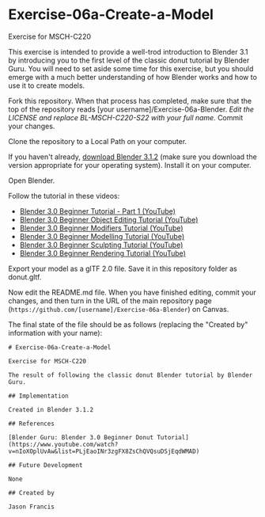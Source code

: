 # Exercise-06a-Create-a-Model

Exercise for MSCH-C220

This exercise is intended to provide a well-trod introduction to Blender 3.1 by introducing you to the first level of the classic donut tutorial by Blender Guru. You will need to set aside some time for this exercise, but you should emerge with a much better understanding of how Blender works and how to use it to create models.

Fork this repository. When that process has completed, make sure that the top of the repository reads [your username]/Exercise-06a-Blender. *Edit the LICENSE and replace BL-MSCH-C220-S22 with your full name.* Commit your changes.

Clone the repository to a Local Path on your computer.

If you haven't already, [download Blender 3.1.2](https://www.blender.org/download/) (make sure you download the version appropriate for your operating system). Install it on your computer.

Open Blender. 

Follow the tutorial in these videos:
  - [Blender 3.0 Beginner Tutorial - Part 1 (YouTube)](https://youtu.be/nIoXOplUvAw)
  - [Blender 3.0 Beginner Object Editing Tutorial (YouTube)](https://youtu.be/imdYIdv8F4w)
  - [Blender 3.0 Beginner Modifiers Tutorial (YouTube)](https://youtu.be/7wKnPclzYY8)
  - [Blender 3.0 Beginner Modelling Tutorial (YouTube)](https://youtu.be/R1isb0x4zYw)
  - [Blender 3.0 Beginner Sculpting Tutorial (YouTube)](https://youtu.be/G_OrMDOK-Og)
  - [Blender 3.0 Beginner Rendering Tutorial (YouTube)](https://youtu.be/_WRUW_fs1g8)

Export your model as a glTF 2.0 file. Save it in this repository folder as donut.gltf.

Now edit the README.md file. When you have finished editing, commit your changes, and then turn in the URL of the main repository page (`https://github.com/[username]/Exercise-06a-Blender`) on Canvas.

The final state of the file should be as follows (replacing the "Created by" information with your name):
```
# Exercise-06a-Create-a-Model

Exercise for MSCH-C220

The result of following the classic donut Blender tutorial by Blender Guru.

## Implementation

Created in Blender 3.1.2

## References

[Blender Guru: Blender 3.0 Beginner Donut Tutorial](https://www.youtube.com/watch?v=nIoXOplUvAw&list=PLjEaoINr3zgFX8ZsChQVQsuDSjEqdWMAD)

## Future Development

None

## Created by 

Jason Francis
```
